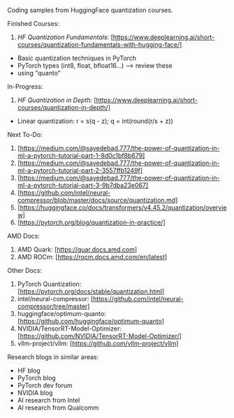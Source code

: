 Coding samples from HuggingFace quantization courses.

Finished Courses:
1. _HF Quantization Fundamentals_: [https://www.deeplearning.ai/short-courses/quantization-fundamentals-with-hugging-face/]
- Basic quantization techniques in PyTorch
- PyTorch types (int8, float, bfloat16...) --> review these
- using "quanto"

In-Progress:
1. _HF Quantization in Depth_: [https://www.deeplearning.ai/short-courses/quantization-in-depth/]
- Linear quantization: r = s(q - z); q = int(round(r/s + z))

Next To-Do:
1. [https://medium.com/@sayedebad.777/the-power-of-quantization-in-ml-a-pytorch-tutorial-part-1-8d0c1bf8b679]
2. [https://medium.com/@sayedebad.777/the-power-of-quantization-in-ml-a-pytorch-tutorial-part-2-3557ffb1249f]
3. [https://medium.com/@sayedebad.777/the-power-of-quantization-in-ml-a-pytorch-tutorial-part-3-9b7dba23e067]
4. [https://github.com/intel/neural-compressor/blob/master/docs/source/quantization.md]
5. [https://huggingface.co/docs/transformers/v4.45.2/quantization/overview]
6. [https://pytorch.org/blog/quantization-in-practice/]

AMD Docs:
1. AMD Quark: [https://quar.docs.amd.com]
2. AMD ROCm: [https://rocm.docs.amd.com/en/latest]

Other Docs:
1. PyTorch Quantization: [https://pytorch.org/docs/stable/quantization.html]
2. intel/neural-compressor: [https://github.com/intel/neural-compressor/tree/master]
3. huggingface/optimum-quanto: [https://github.com/huggingface/optimum-quanto]
4. NVIDIA/TensorRT-Model-Optimizer: [https://github.com/NVIDIA/TensorRT-Model-Optimizer/]
5. vllm-project/vllm: [https://github.com/vllm-project/vllm]

Research blogs in similar areas:
- HF blog
- PyTorch blog
- PyTorch dev forum
- NVIDIA blog
- AI research from Intel
- AI research from Qualcomm
